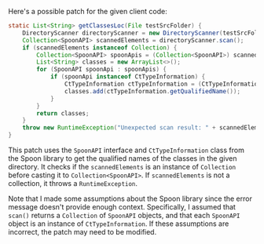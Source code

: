 Here's a possible patch for the given client code:

```java
static List<String> getClassesLoc(File testSrcFolder) {
    DirectoryScanner directoryScanner = new DirectoryScanner(testSrcFolder, TestListResolver.getWildcard());
    Collection<SpoonAPI> scannedElements = directoryScanner.scan();
    if (scannedElements instanceof Collection) {
        Collection<SpoonAPI> spoonApis = (Collection<SpoonAPI>) scannedElements;
        List<String> classes = new ArrayList<>();
        for (SpoonAPI spoonApi : spoonApis) {
            if (spoonApi instanceof CtTypeInformation) {
                CtTypeInformation ctTypeInformation = (CtTypeInformation) spoonApi;
                classes.add(ctTypeInformation.getQualifiedName());
            }
        }
        return classes;
    }
    throw new RuntimeException("Unexpected scan result: " + scannedElements);
}
```

This patch uses the `SpoonAPI` interface and `CtTypeInformation` class from the Spoon library to get the qualified names of the classes in the given directory. It checks if the `scannedElements` is an instance of `Collection` before casting it to `Collection<SpoonAPI>`. If `scannedElements` is not a collection, it throws a `RuntimeException`.

Note that I made some assumptions about the Spoon library since the error message doesn't provide enough context. Specifically, I assumed that `scan()` returns a `Collection` of `SpoonAPI` objects, and that each `SpoonAPI` object is an instance of `CtTypeInformation`. If these assumptions are incorrect, the patch may need to be modified.